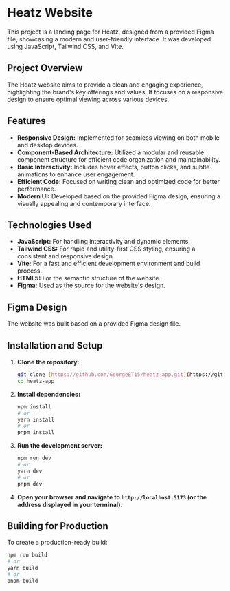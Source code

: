 # Heatz Website

This project is a landing page for Heatz, designed from a provided Figma file, showcasing a modern and user-friendly interface. It was developed using JavaScript, Tailwind CSS, and Vite.

## Project Overview

The Heatz website aims to provide a clean and engaging experience, highlighting the brand's key offerings and values. It focuses on a responsive design to ensure optimal viewing across various devices.

## Features

- **Responsive Design:** Implemented for seamless viewing on both mobile and desktop devices.
- **Component-Based Architecture:** Utilized a modular and reusable component structure for efficient code organization and maintainability.
- **Basic Interactivity:** Includes hover effects, button clicks, and subtle animations to enhance user engagement.
- **Efficient Code:** Focused on writing clean and optimized code for better performance.
- **Modern UI:** Developed based on the provided Figma design, ensuring a visually appealing and contemporary interface.

## Technologies Used

- **JavaScript:** For handling interactivity and dynamic elements.
- **Tailwind CSS:** For rapid and utility-first CSS styling, ensuring a consistent and responsive design.
- **Vite:** For a fast and efficient development environment and build process.
- **HTML5:** For the semantic structure of the website.
- **Figma:** Used as the source for the website's design.

## Figma Design

The website was built based on a provided Figma design file.

## Installation and Setup

1.  **Clone the repository:**

    ```bash
    git clone [https://github.com/GeorgeET15/heatz-app.git](https://github.com/GeorgeET15/heatz-app.git)
    cd heatz-app
    ```

2.  **Install dependencies:**

    ```bash
    npm install
    # or
    yarn install
    # or
    pnpm install
    ```

3.  **Run the development server:**

    ```bash
    npm run dev
    # or
    yarn dev
    # or
    pnpm dev
    ```

4.  **Open your browser and navigate to `http://localhost:5173` (or the address displayed in your terminal).**

## Building for Production

To create a production-ready build:

```bash
npm run build
# or
yarn build
# or
pnpm build
```
